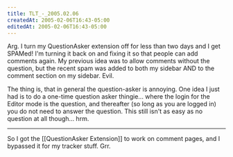 ```yaml
---
title: TLT_-_2005.02.06
createdAt: 2005-02-06T16:43-05:00
editedAt: 2005-02-06T16:43-05:00
---
```


Arg. I turn my QuestionAsker extension off for less than two days and I get SPAMed! I'm turning it back on and fixing it so that people can add comments again. My previous idea was to allow comments without the question, but the recent spam was added to both my sidebar AND to the comment section on my sidebar. Evil.

The thing is, that in general the question-asker is annoying. One idea I just had is to do a one-time question asker thingie... where the login for the Editor mode is the question, and thereafter (so long as you are logged in) you do not need to answer the question. This still isn't as easy as no question at all though... hrm.

----

So I got the [[QuestionAsker Extension]] to work on comment pages, and I bypassed it for my tracker stuff. Grr.

